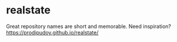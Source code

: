 # realstate
Great repository names are short and memorable. Need inspiration? 
https://prodipudoy.github.io/realstate/
